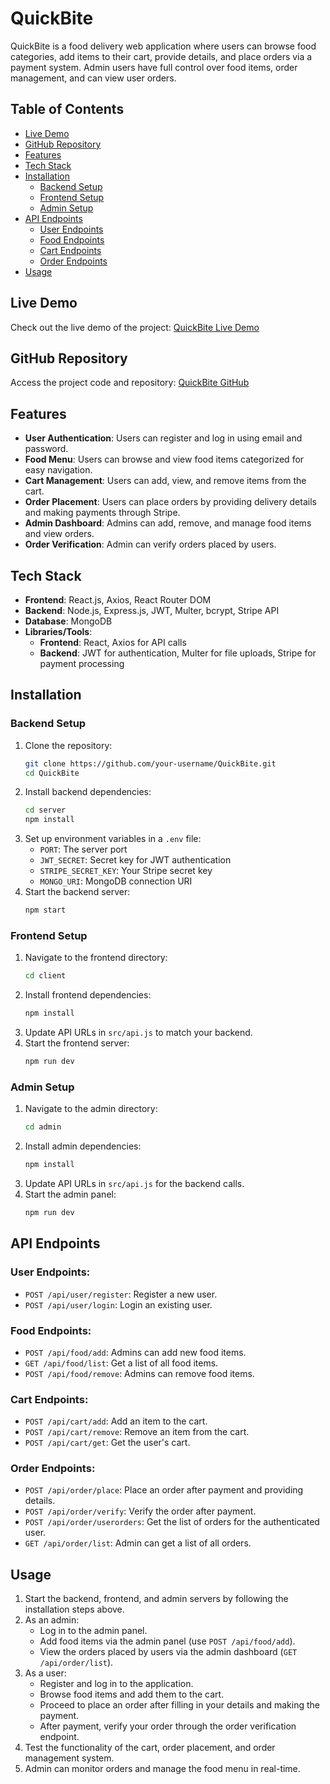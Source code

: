# QuickBite

QuickBite is a food delivery web application where users can browse food categories, add items to their cart, provide details, and place orders via a payment system. Admin users have full control over food items, order management, and can view user orders.

## Table of Contents
- [Live Demo](#live-demo)
- [GitHub Repository](#github-repository)
- [Features](#features)
- [Tech Stack](#tech-stack)
- [Installation](#installation)
  - [Backend Setup](#backend-setup)
  - [Frontend Setup](#frontend-setup)
  - [Admin Setup](#admin-setup)
- [API Endpoints](#api-endpoints)
  - [User Endpoints](#user-endpoints)
  - [Food Endpoints](#food-endpoints)
  - [Cart Endpoints](#cart-endpoints)
  - [Order Endpoints](#order-endpoints)
- [Usage](#usage)
  
## Live Demo
Check out the live demo of the project:
[QuickBite Live Demo](#)

## GitHub Repository
Access the project code and repository:
[QuickBite GitHub](#)

## Features

- **User Authentication**: Users can register and log in using email and password.
- **Food Menu**: Users can browse and view food items categorized for easy navigation.
- **Cart Management**: Users can add, view, and remove items from the cart.
- **Order Placement**: Users can place orders by providing delivery details and making payments through Stripe.
- **Admin Dashboard**: Admins can add, remove, and manage food items and view orders.
- **Order Verification**: Admin can verify orders placed by users.

## Tech Stack

- **Frontend**: React.js, Axios, React Router DOM
- **Backend**: Node.js, Express.js, JWT, Multer, bcrypt, Stripe API
- **Database**: MongoDB
- **Libraries/Tools**: 
  - **Frontend**: React, Axios for API calls
  - **Backend**: JWT for authentication, Multer for file uploads, Stripe for payment processing

## Installation

### Backend Setup

1. Clone the repository:
   ```bash
   git clone https://github.com/your-username/QuickBite.git
   cd QuickBite
   ```
2. Install backend dependencies:
   ```bash
   cd server
   npm install
   ```
3. Set up environment variables in a `.env` file:
   - `PORT`: The server port
   - `JWT_SECRET`: Secret key for JWT authentication
   - `STRIPE_SECRET_KEY`: Your Stripe secret key
   - `MONGO_URI`: MongoDB connection URI
4. Start the backend server:
   ```bash
   npm start
   ```

### Frontend Setup

1. Navigate to the frontend directory:
   ```bash
   cd client
   ```
2. Install frontend dependencies:
   ```bash
   npm install
   ```
3. Update API URLs in `src/api.js` to match your backend.
4. Start the frontend server:
   ```bash
   npm run dev
   ```

### Admin Setup

1. Navigate to the admin directory:
   ```bash
   cd admin
   ```
2. Install admin dependencies:
   ```bash
   npm install
   ```
3. Update API URLs in `src/api.js` for the backend calls.
4. Start the admin panel:
   ```bash
   npm run dev
   ```

## API Endpoints

### User Endpoints:
- `POST /api/user/register`: Register a new user.
- `POST /api/user/login`: Login an existing user.

### Food Endpoints:
- `POST /api/food/add`: Admins can add new food items.
- `GET /api/food/list`: Get a list of all food items.
- `POST /api/food/remove`: Admins can remove food items.

### Cart Endpoints:
- `POST /api/cart/add`: Add an item to the cart.
- `POST /api/cart/remove`: Remove an item from the cart.
- `POST /api/cart/get`: Get the user's cart.

### Order Endpoints:
- `POST /api/order/place`: Place an order after payment and providing details.
- `POST /api/order/verify`: Verify the order after payment.
- `POST /api/order/userorders`: Get the list of orders for the authenticated user.
- `GET /api/order/list`: Admin can get a list of all orders.

## Usage

1. Start the backend, frontend, and admin servers by following the installation steps above.
2. As an admin:
   - Log in to the admin panel.
   - Add food items via the admin panel (use `POST /api/food/add`).
   - View the orders placed by users via the admin dashboard (`GET /api/order/list`).
3. As a user:
   - Register and log in to the application.
   - Browse food items and add them to the cart.
   - Proceed to place an order after filling in your details and making the payment.
   - After payment, verify your order through the order verification endpoint.
4. Test the functionality of the cart, order placement, and order management system.
5. Admin can monitor orders and manage the food menu in real-time.
